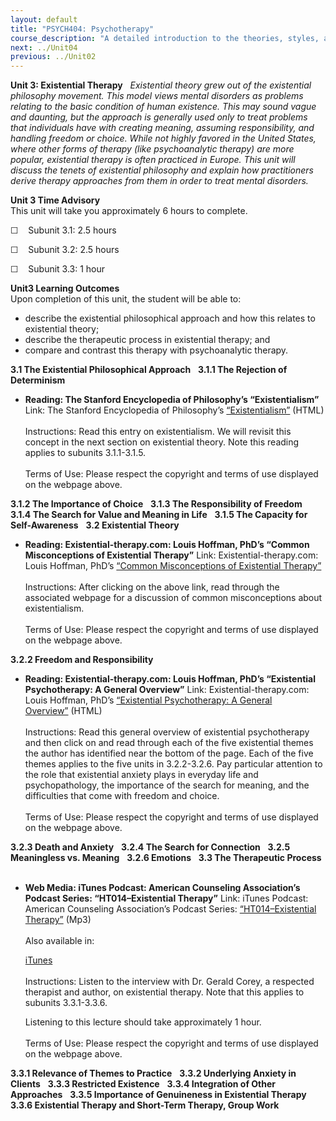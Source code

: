 ```yaml
---
layout: default
title: "PSYCH404: Psychotherapy"
course_description: "A detailed introduction to the theories, styles, and methods of psychotherapy that you would need to know in a clinical situation."
next: ../Unit04
previous: ../Unit02
---
```

**Unit 3: Existential Therapy** <span id="3"></span> 
*Existential theory grew out of the existential philosophy movement.
This model views mental disorders as problems relating to the basic
condition of human existence. This may sound vague and daunting, but the
approach is generally used only to treat problems that individuals have
with creating meaning, assuming responsibility, and handling freedom or
choice. While not highly favored in the United States, where other forms
of therapy (like psychoanalytic therapy) are more popular, existential
therapy is often practiced in Europe. This unit will discuss the tenets
of existential philosophy and explain how practitioners derive therapy
approaches from them in order to treat mental disorders.*

**Unit 3 Time Advisory**  
This unit will take you approximately 6 hours to complete.  
  
 ☐    Subunit 3.1: 2.5 hours  
  
 ☐    Subunit 3.2: 2.5 hours  
  
 ☐    Subunit 3.3: 1 hour

**Unit3 Learning Outcomes**  
Upon completion of this unit, the student will be able to:  
-   describe the existential philosophical approach and how this relates
    to existential theory;
-   describe the therapeutic process in existential therapy; and
-   compare and contrast this therapy with psychoanalytic therapy.

**3.1 The Existential Philosophical Approach** <span id="3.1"></span> 
**3.1.1 The Rejection of Determinism** <span id="3.1.1"></span> 
-   **Reading: The Stanford Encyclopedia of Philosophy’s
    “Existentialism”**
    Link: The Stanford Encyclopedia of Philosophy’s
    [“Existentialism”](http://plato.stanford.edu/entries/existentialism/) (HTML)  
        
     Instructions: Read this entry on existentialism. We will revisit
    this concept in the next section on existential theory. Note this
    reading applies to subunits 3.1.1-3.1.5.  
        
     Terms of Use: Please respect the copyright and terms of use
    displayed on the webpage above.

**3.1.2 The Importance of Choice** <span id="3.1.2"></span> 
**3.1.3 The Responsibility of Freedom** <span id="3.1.3"></span> 
**3.1.4 The Search for Value and Meaning in Life** <span
id="3.1.4"></span> 
**3.1.5 The Capacity for Self-Awareness** <span id="3.1.5"></span> 
**3.2 Existential Theory** <span id="3.2"></span> 
-   **Reading: Existential-therapy.com: Louis Hoffman, PhD’s “Common
    Misconceptions of Existential Therapy”**
    Link: Existential-therapy.com: Louis Hoffman, PhD’s [“Common
    Misconceptions of Existential
    Therapy](http://existential-therapy.com/Misconceptions.htm)[”](http://existential-therapy.com/Misconceptions.htm)  
        
     Instructions: After clicking on the above link, read through the
    associated webpage for a discussion of common misconceptions about
    existentialism.  
        
     Terms of Use: Please respect the copyright and terms of use
    displayed on the webpage above.

**3.2.2 Freedom and Responsibility** <span id="3.2.2"></span> 
-   **Reading: Existential-therapy.com: Louis Hoffman, PhD’s
    “Existential Psychotherapy: A General Overview”**
    Link: Existential-therapy.com: Louis Hoffman, PhD’s [“Existential
    Psychotherapy: A General
    Overview”](http://www.existential-therapy.com/General_Overview.htm) (HTML)  
        
     Instructions: Read this general overview of existential
    psychotherapy and then click on and read through each of the five
    existential themes the author has identified near the bottom of the
    page. Each of the five themes applies to the five units in
    3.2.2-3.2.6. Pay particular attention to the role that existential
    anxiety plays in everyday life and psychopathology, the importance
    of the search for meaning, and the difficulties that come with
    freedom and choice.  
        
     Terms of Use: Please respect the copyright and terms of use
    displayed on the webpage above.

**3.2.3 Death and Anxiety** <span id="3.2.3"></span> 
**3.2.4 The Search for Connection** <span id="3.2.4"></span> 
**3.2.5 Meaningless vs. Meaning** <span id="3.2.5"></span> 
**3.2.6 Emotions** <span id="3.2.6"></span> 
**3.3 The Therapeutic Process** <span id="3.3"></span> 
-   **Web Media: iTunes Podcast: American Counseling Association’s
    Podcast Series: “HT014–Existential Therapy”**
    Link: iTunes Podcast: American Counseling Association’s Podcast
    Series: [“HT014–Existential
    Therapy”](http://www.counseling.org/sub/Podcasts/HT014.mp3) (Mp3)  
        
     Also available in:  

    [iTunes](http://itunes.apple.com/us/podcast/ht014-existential-therapy/id288394528?i=64266107)  
        
     Instructions: Listen to the interview with Dr. Gerald Corey, a
    respected therapist and author, on existential therapy. Note that
    this applies to subunits 3.3.1-3.3.6.  
      
     Listening to this lecture should take approximately 1 hour.  
        
     Terms of Use: Please respect the copyright and terms of use
    displayed on the webpage above.

**3.3.1 Relevance of Themes to Practice** <span id="3.3.1"></span> 
**3.3.2 Underlying Anxiety in Clients** <span id="3.3.2"></span> 
**3.3.3 Restricted Existence** <span id="3.3.3"></span> 
**3.3.4 Integration of Other Approaches** <span id="3.3.4"></span> 
**3.3.5 Importance of Genuineness in Existential Therapy** <span
id="3.3.5"></span> 
**3.3.6 Existential Therapy and Short-Term Therapy, Group Work** <span
id="3.3.6"></span> 
